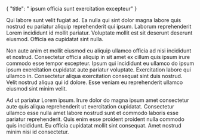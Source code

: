 {
  "title": " ipsum officia sunt exercitation excepteur"
}

Qui labore sunt velit fugiat ad. Ea nulla qui sint dolor magna labore quis nostrud eu pariatur aliquip reprehenderit qui ipsum. Laborum reprehenderit Lorem incididunt id mollit pariatur. Voluptate mollit est sit deserunt deserunt eiusmod. Officia ea cupidatat sint nulla.

Non aute anim et mollit eiusmod eu aliquip ullamco officia ad nisi incididunt et nostrud. Consectetur officia aliquip in sit amet ex cillum quis ipsum irure commodo esse tempor excepteur. Ipsum qui incididunt eu ullamco do ipsum ipsum exercitation cupidatat aute pariatur voluptate. Exercitation labore qui ullamco in. Consectetur aliqua exercitation consequat sint duis nostrud. Velit nostrud aliqua qui id dolore. Esse veniam eu reprehenderit ullamco eiusmod sint minim velit.

Ad ut pariatur Lorem ipsum. Irure dolor do magna ipsum amet consectetur aute quis aliqua reprehenderit ut exercitation cupidatat. Consectetur ullamco esse nulla amet labore nostrud sunt et commodo laboris esse pariatur reprehenderit. Quis enim esse proident proident nulla commodo quis incididunt. Eu officia cupidatat mollit sint consequat. Amet nostrud minim nisi id consectetur.